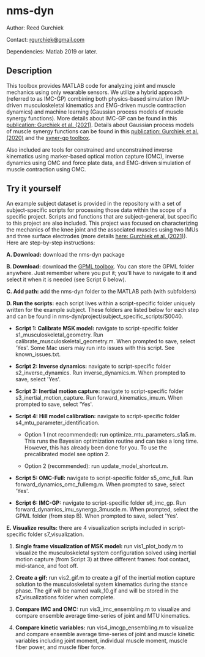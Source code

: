 # nms-dyn

Author: Reed Gurchiek

Contact: rgurchiek@gmail.com

Dependencies: Matlab 2019 or later.

## Description

This toolbox provides MATLAB code for analyzing joint and muscle mechanics using only wearable sensors. We utilize a hybrid approach (referred to as IMC-GP) combining both physics-based simulation (IMU-driven musculoskeletal kinematics and EMG-driven muscle contraction dynamics) and machine learning (Gaussian process models of muscle synergy functions). More details about IMC-GP can be found in this [publication: Gurchiek et al. (2021)](https://www.biorxiv.org/content/10.1101/2021.06.16.448524v1). Details about Gaussian process models of muscle synergy functions can be found in this [publication: Gurchiek et al. (2020)](https://ieeexplore.ieee.org/document/9210846) and the [syner-gp toolbox](https://github.com/M-SenseResearchGroup/syner-gp).

Also included are tools for constrained and unconstrained inverse kinematics using marker-based optical motion capture (OMC), inverse dynamics using OMC and force plate data, and EMG-driven simulation of muscle contraction using OMC.

## Try it yourself

An example subject dataset is provided in the repository with a set of subject-specific scripts for processing those data within the scope of a specific project. Scripts and functions that are subject-general, but specific to this project are also included. This project was focused on characterizing the mechanics of the knee joint and the associated muscles using two IMUs and three surface electrodes (more details [here: Gurchiek et al. (2021)](https://www.biorxiv.org/content/10.1101/2021.06.16.448524v1)). Here are step-by-step instructions:

**A. Download:** download the nms-dyn package

**B. Download:** download the [GPML toolbox](http://www.gaussianprocess.org/gpml/code/matlab/doc/). You can store the GPML folder anywhere. Just remember where you put it; you'll have to navigate to it and select it when it is needed (see Script 6 below).

**C. Add path:** add the nms-dyn folder to the MATLAB path (with subfolders)

**D. Run the scripts:** each script lives within a script-specific folder uniquely written for the example subject. These folders are listed below for each step and can be found in nms-dyn/project/subject_specific_scripts/S0040.

* **Script 1: Calibrate MSK model:** navigate to script-specific folder s1_musculoskeletal_geometry. Run calibrate_musculoskeletal_geometry.m. When prompted to save, select 'Yes'. Some Mac users may run into issues with this script. See known_issues.txt.

* **Script 2: Inverse dynamics:** navigate to script-specific folder s2_inverse_dynamics. Run inverse_dynamics.m. When prompted to save, select 'Yes'.

* **Script 3: Inertial motion capture:** navigate to script-specific folder s3_inertial_motion_capture. Run forward_kinematics_imu.m. When prompted to save, select 'Yes'.

* **Script 4: Hill model calibration:** navigate to script-specific folder s4_mtu_parameter_identification.

  * Option 1 (not recommended): run optimize_mtu_parameters_s1a5.m. This runs the Bayesian optimization routine and can take a long time. However, this has already been done for you. To use the precalibrated model see option 2.
  
  * Option 2 (recommended): run update_model_shortcut.m.
  
* **Script 5: OMC-Full:** navigate to script-specific folder s5_omc_full. Run forward_dynamics_omc_fullemg.m. When prompted to save, select 'Yes'.

* **Script 6: IMC-GP:** navigate to script-specific folder s6_imc_gp. Run forward_dynamics_imu_synergp_3muscle.m. When prompted, select the GPML folder (from step B). When prompted to save, select 'Yes'.

**E. Visualize results:** there are 4 visualization scripts included in script-specific folder s7_visualization.

  1. **Single frame visualization of MSK model:** run vis1_plot_body.m to visualize the musculoskeletal system configuration solved using inertial motion capture (from Script 3) at three different frames: foot contact, mid-stance, and foot off.

  2. **Create a gif:** run vis2_gif.m to create a gif of the inertial motion capture solution to the musculoskeletal system kinematics during the stance phase. The gif will be named walk_10.gif and will be stored in the s7_visualizations folder when complete.

  3. **Compare IMC and OMC:** run vis3_imc_ensembling.m to visualize and compare ensemble average time-series of joint and MTU kinematics.

  4. **Compare kinetic variables:** run vis4_imcgp_ensembling.m to visualize and compare ensemble average time-series of joint and muscle kinetic variables including joint moment, individual muscle moment, muscle fiber power, and muscle fiber force.
